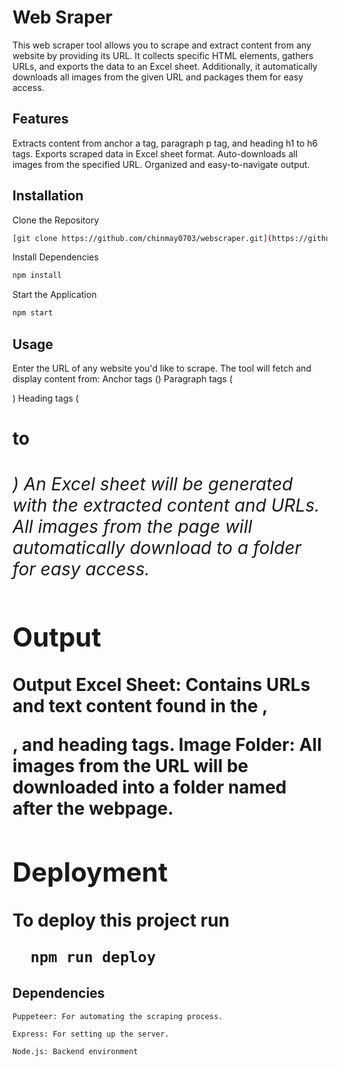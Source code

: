 
# Web Sraper

This web scraper tool allows you to scrape and extract content from any website by providing its URL. It collects specific HTML elements, gathers URLs, and exports the data to an Excel sheet. Additionally, it automatically downloads all images from the given URL and packages them for easy access.



## Features

Extracts content from anchor a tag, paragraph p tag, and heading h1 to h6 tags.
Exports scraped data in Excel sheet format.
Auto-downloads all images from the specified URL.
Organized and easy-to-navigate output.


## Installation

Clone the Repository

```bash
[git clone https://github.com/chinmay0703/webscraper.git](https://github.com/chinmay0703/webscraper.git)
```
Install Dependencies

```bash
npm install
```
Start the Application

```bash
npm start
```


## Usage

Enter the URL of any website you'd like to scrape.
The tool will fetch and display content from:
Anchor tags (<a>)
Paragraph tags (<p>)
Heading tags (<h1> to <h6>)
An Excel sheet will be generated with the extracted content and URLs.
All images from the page will automatically download to a folder for easy access.

## Output
Output
Excel Sheet: Contains URLs and text content found in the <a>, <p>, and heading tags.
Image Folder: All images from the URL will be downloaded into a folder named after the webpage.


    
## Deployment

To deploy this project run

```bash
  npm run deploy
```


## Dependencies

`Puppeteer: For automating the scraping process.`

`Express: For setting up the server.`

`Node.js: Backend environment`

